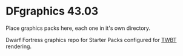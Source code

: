DFgraphics 43.03
==========

Place graphics packs here, each one in it's own directory. 

Dwarf Fortress graphics repo for Starter Packs configured for [TWBT](https://github.com/mifki/df-twbt) rendering.
